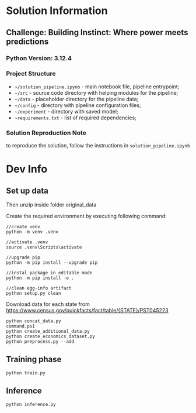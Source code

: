 # Solution Information
## Challenge: Building Instinct: Where power meets predictions

### Python Version: 3.12.4

### Project Structure 

* ```~/solution_pipeline.ipynb``` - main notebook file, pipeline entrypoint;
* ```~/src``` - source code directory with helping modules for the pipeline;
* ```~/data``` - placeholder directory for the pipeline data;
* ```~/config``` - directory with pipeline configuration files;
* ```~/experiment``` - directory with saved model;
* ```~requirements.txt``` - list of required dependencies;

### Solution Reproduction Note
to  reproduce the solution, follow the instructions in ```solution_pipeline.ipynb```


# Dev Info

## Set up data

Then unzip inside folder original_data

Create the required environment by executing following command:
```
//create venv
python -m venv .venv

//activate .venv
source .venv\Scripts\activate

//upgrade pip
python -m pip install --upgrade pip

//instal package in editable mode
python -m pip install -e .

//clean egg-info artifact
python setup.py clean
```

Download data for each state from https://www.census.gov/quickfacts/fact/table/{STATE}/PST045223
```
python concat_data.py
command.ps1
python create_additional_data.py
python create_economics_dataset.py
python preprocess.py --add
```

## Training phase

```
python train.py
```

## Inference
```
python inference.py
```